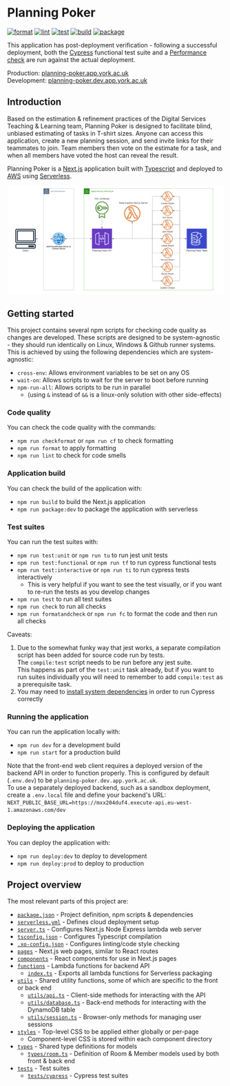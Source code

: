 # Planning Poker

[![format](https://github.com/university-of-york/esg-app-planning-poker/actions/workflows/format.yml/badge.svg?branch=dev)](https://github.com/university-of-york/esg-app-planning-poker/actions/workflows/format.yml)
[![lint](https://github.com/university-of-york/esg-app-planning-poker/actions/workflows/lint.yml/badge.svg?branch=dev)](https://github.com/university-of-york/esg-app-planning-poker/actions/workflows/lint.yml)
[![test](https://github.com/university-of-york/esg-app-planning-poker/actions/workflows/test.yml/badge.svg?branch=dev)](https://github.com/university-of-york/esg-app-planning-poker/actions/workflows/test.yml)
[![build](https://github.com/university-of-york/esg-app-planning-poker/actions/workflows/build.yml/badge.svg?branch=dev)](https://github.com/university-of-york/esg-app-planning-poker/actions/workflows/build.yml)
[![package](https://github.com/university-of-york/esg-app-planning-poker/actions/workflows/package.yml/badge.svg?branch=dev)](https://github.com/university-of-york/esg-app-planning-poker/actions/workflows/package.yml)

This application has post-deployment verification - following a successful deployment, 
both the [Cypress](https://www.cypress.io/) functional test suite and a [Performance check](https://github.com/university-of-york/esg-action-performance-check) are run against the actual deployment.

Production: [planning-poker.app.york.ac.uk](https://planning-poker.app.york.ac.uk/)  
Development: [planning-poker.dev.app.york.ac.uk](https://planning-poker.dev.app.york.ac.uk/)

## Introduction

Based on the estimation & refinement practices of the Digital Services Teaching & Learning team, Planning Poker is designed to facilitate blind, unbiased estimating of tasks in T-shirt sizes.
Anyone can access this application, create a new planning session, and send invite links for their teammates to join.
Team members then vote on the estimate for a task, and when all members have voted the host can reveal the result.

Planning Poker is a [Next.js](https://nextjs.org/) application built with [Typescript](https://www.typescriptlang.org/) and deployed to [AWS](https://aws.amazon.com/) using [Serverless](https://www.serverless.com/).

[![diagram](.github/images/diagram_x160.png)](https://github.com/university-of-york/esg-app-planning-poker/raw/dev/.github/images/diagram.png)

## Getting started

This project contains several npm scripts for checking code quality as changes are developed.
These scripts are designed to be system-agnostic - they should run identically on Linux, Windows & Github runner systems.
This is achieved by using the following dependencies which are system-agnostic:
 - `cross-env`: Allows environment variables to be set on any OS
 - `wait-on`: Allows scripts to wait for the server to boot before running
 - `npm-run-all`: Allows scripts to be run in parallel 
   - (using `&` instead of `&&` is a linux-only solution with other side-effects)

### Code quality

You can check the code quality with the commands:
 - `npm run checkformat` or `npm run cf` to check formatting
 - `npm run format` to apply formatting
 - `npm run lint` to check for code smells

### Application build
 
You can check the build of the application with:
 - `npm run build` to build the Next.js application
 - `npm run package:dev` to package the application with serverless

### Test suites

You can run the test suites with:
 - `npm run test:unit` or `npm run tu` to run jest unit tests
 - `npm run test:functional` or `npm run tf` to run cypress functional tests
 - `npm run test:interactive` or `npm run ti` to run cypress tests interactively
   - This is very helpful if you want to see the test visually, or if you want to re-run the tests as you develop changes
 - `npm run test` to run all test suites
 - `npm run check` to run all checks
 - `npm run formatandcheck` or `npm run fc` to format the code and then run all checks  

Caveats: 
 1. Due to the somewhat funky way that jest works, a separate compilation script has been added for source code run by tests.  
The `compile:test` script needs to be run before any jest suite.  
This happens as part of the `test:unit` task already, but if you want to run suites individually you will need to remember to add `compile:test` as a prerequisite task.
 2. You may need to [install system dependencies](https://docs.cypress.io/guides/getting-started/installing-cypress#System-requirements) in order to run Cypress correctly

### Running the application

You can run the application locally with:
 - `npm run dev` for a development build
 - `npm run start` for a production build
 
Note that the front-end web client requires a deployed version of the backend API in order to function properly.
This is configured by default (`.env.dev`) to be `planning-poker.dev.app.york.ac.uk`.  
To use a separately deployed backend, such as a sandbox deployment, create a `.env.local` file and define your backend's URL:  
`NEXT_PUBLIC_BASE_URL=https://mxx204duf4.execute-api.eu-west-1.amazonaws.com/dev`

### Deploying the application

You can deploy the application with:
 - `npm run deploy:dev` to deploy to development
 - `npm run deploy:prod` to deploy to production

## Project overview

The most relevant parts of this project are:
 - [`package.json`](package.json) - Project definition, npm scripts & dependencies
 - [`serverless.yml`](serverless.yml) - Defines cloud deployment setup
 - [`server.ts`](server.ts) - Configures Next.js Node Express lambda web server
 - [`tsconfig.json`](tsconfig.json) - Configures Typescript compilation
 - [`.xo-config.json`](.xo-config.json) - Configures linting/code style checking
 - [`pages`](pages) - Next.js web pages, similar to React routes
 - [`components`](components) - React components for use in Next.js pages
 - [`functions`](functions) - Lambda functions for backend API
   - [`index.ts`](index.ts) - Exports all lambda functions for Serverless packaging
 - [`utils`](utils) - Shared utility functions, some of which are specific to the front or back end
   - [`utils/api.ts`](utils/api.ts) - Client-side methods for interacting with the API
   - [`utils/database.ts`](utils/database.ts) - Back-end methods for interacting with the DynamoDB table
   - [`utils/session.ts`](utils/session.ts) - Browser-only methods for managing user sessions
 - [`styles`](styles) - Top-level CSS to be applied either globally or per-page
   - Component-level CSS is stored within each component directory
 - [`types`](types) - Shared type definitions for models
   - [`types/room.ts`](types/room.ts) - Definition of Room & Member models used by both front & back end
 - [`tests`](tests) - Test suites
   - [`tests/cypress`](tests/cypress) - Cypress test suites
